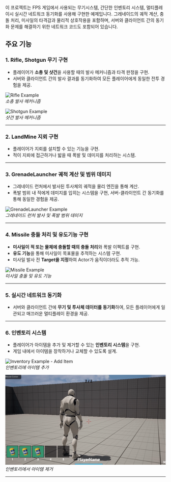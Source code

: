 이 프로젝트는 FPS 게임에서 사용되는 무기시스템, 간단한 인벤토리 시스템, 멀티플레이시 실시간 네트워크 동기화를 사용해 구현한 예제입니다. 그레네이드의 궤적 계산, 충돌 처리, 미사일의 타격감과 물리적 상호작용을 포함하며, 서버와 클라이언트 간의 동기화 문제를 해결하기 위한 네트워크 코드도 포함되어 있습니다.

## 주요 기능

### 1. Rifle, Shotgun 무기 구현
- 플레이어가 **소총 및 샷건**을 사용할 때의 발사 메커니즘과 타격 판정을 구현.
- 서버와 클라이언트 간의 발사 결과를 동기화하여 모든 플레이어에게 동일한 전투 경험을 제공.

![Rifle Example](./Giffile/Rifle.gif)  
*소총 발사 메커니즘*

![Shotgun Example](./Giffile/Shotgun.gif)  
*샷건 발사 메커니즘*

---

### 2. LandMine 지뢰 구현
- 플레이어가 지뢰를 설치할 수 있는 기능을 구현.
- 적이 지뢰에 접근하거나 밟을 때 폭발 및 데미지를 처리하는 시스템.

---

### 3. GrenadeLauncher 궤적 계산 및 범위 데미지
- 그레네이드 런처에서 발사된 투사체의 궤적을 물리 엔진을 통해 계산.
- 폭발 범위 내 적에게 데미지를 입히는 시스템을 구현, 서버-클라이언트 간 동기화를 통해 동일한 경험을 제공.

![GrenadeLauncher Example](./Giffile/GrenadeLauncher.gif)  
*그레네이드 런처 발사 및 폭발 범위 데미지*

---

### 4. Missile 충돌 처리 및 유도기능 구현
- **미사일이 적 또는 물체에 충돌할 때의 충돌 처리**와 폭발 이펙트를 구현.
- **유도 기능**을 통해 미사일이 목표물을 추적하는 시스템 구현.
- 미사일 발사 전 **Target을 지정**하여 Actor가 움직이더라도 추적 가능.

![Missile Example](./Giffile/Missile.gif)  
*미사일 충돌 및 유도 기능*

---

### 5. 실시간 네트워크 동기화
- 서버와 클라이언트 간에 **무기 및 투사체 데이터를 동기화**하여, 모든 플레이어에게 일관되고 매끄러운 멀티플레이 환경을 제공.

---

### 6. 인벤토리 시스템
- 플레이어가 아이템을 추가 및 제거할 수 있는 **인벤토리 시스템**을 구현.
- 게임 내에서 아이템을 장착하거나 교체할 수 있도록 설계.

![Inventory Example - Add Item](./Giffile/Inventoryin.gif)  
*인벤토리에 아이템 추가*

![Inventory Example - Remove Item](./Giffile/Inventoryout.gif)  
*인벤토리에서 아이템 제거*

---
